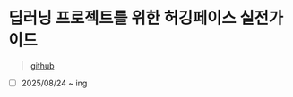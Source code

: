 # 딥러닝 프로젝트를 위한 허깅페이스 실전가이드

> [github](https://github.com/wikibook/hugging-face)

- [ ] 2025/08/24 ~ ing
